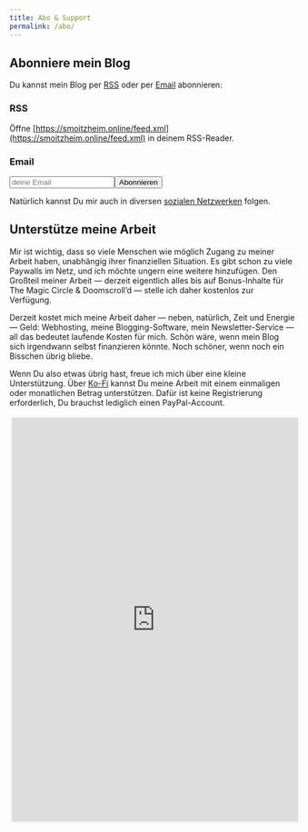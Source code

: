 ```yaml
---
title: Abo & Support
permalink: /abo/
---
```

## Abonniere mein Blog
Du kannst mein Blog per [RSS](https://smoitzheim.online/feed.xml) oder per [Email](https://feedmail.org/subscriptions/new?url=https%3A%2F%2Fsmoitzheim.online%2Ffeed.xml) abonnieren:

### RSS
Öffne [https://smoitzheim.online/feed.xml](https://smoitzheim.online/feed.xml) in deinem RSS-Reader.

### Email
<form action="https://feedmail.org/subscriptions/confirm"><!-- The URL of your feed. --><input type=hidden name=url value="https://smoitzheim.online/feed.xml"><!-- Return URL after subscription is confirmed. Optional --><input type=hidden name=r value="https://smoitzheim.online">
<input type=email name=email class="inputmail" placeholder="deine Email" required><button class="inputsubmit">Abonnieren</button>
</form>

<!--- ### Fediverse
<form method="post" action="https://fed.brid.gy/remote-follow">
 <input class="fedaddress" id="follow-address" name="address" type="text" required="required" placeholder="@you@instance.social" alt="fediverse address" value="" />
 <input name="domain" type="hidden" value="smoitzheim.online" />
 <input name="protocol" type="hidden" value="web" />
 <button type="submit" class="fedsubmit">Folgen</button>
</form> 

(oder suche nach @smoitzheim.online@smoitzheim.online) --->

Natürlich kannst Du mir auch in diversen <a href="https://smoitzheim.omg.lol">sozialen Netzwerken</a> folgen.

## Unterstütze meine Arbeit
Mir ist wichtig, dass so viele Menschen wie möglich Zugang zu meiner Arbeit haben, unabhängig ihrer finanziellen Situation. Es gibt schon zu viele Paywalls im Netz, und ich möchte ungern eine weitere hinzufügen. Den Großteil meiner Arbeit — derzeit eigentlich alles bis auf Bonus-Inhalte für The Magic Circle & Doomscroll’d — stelle ich daher kostenlos zur Verfügung.

Derzeit kostet mich meine Arbeit daher — neben, natürlich, Zeit und Energie — Geld: Webhosting, meine Blogging-Software, mein Newsletter-Service — all das bedeutet laufende Kosten für mich. Schön wäre, wenn mein Blog sich irgendwann selbst finanzieren könnte. Noch schöner, wenn noch ein Bisschen übrig bliebe.

Wenn Du also etwas übrig hast, freue ich mich über eine kleine Unterstützung. Über [Ko-Fi](https://ko-fi.com/smoitzheim) kannst Du meine Arbeit mit einem einmaligen oder monatlichen Betrag unterstützen. Dafür ist keine Registrierung erforderlich, Du brauchst lediglich einen PayPal-Account.

<iframe id='kofiframe' src='https://ko-fi.com/smoitzheim/?hidefeed=true&widget=true&embed=true&preview=true' style='border:none;width:100%;padding:4px;background:#f9f9f9;' height='712' title='smoitzheim'></iframe>